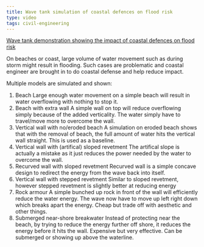 ```yaml
---
title: Wave tank simulation of coastal defences on flood risk
type: video
tags: civil-engineering
---
```


[Wave tank demonstration showing the impact of coastal defences on flood risk](https://youtu.be/3yNoy4H2Z-o)

On beaches or coast, large volume of water movement such as during storm might result in flooding.
Such cases are problematic and coastal engineer are brought in to do coastal defense and help reduce impact.

Multiple models are simulated and shown:

1. Beach
Large enough water movement on a simple beach will result in water overflowing with nothing to stop it.
1. Beach with extra wall
A simple wall on top will reduce overflowing simply because of the added verticality.
The water simply have to travel/move more to overcome the wall.
1. Vertical wall with no/eroded beach
A simulation on eroded beach shows that with the removal of beach, the full amount of water hits the vertical wall straight.
This is used as a baseline.
1. Vertical wall with (artifical) sloped revetment
The artifical slope is actually a mistake as it just reduces the power needed by the water to overcome the wall.
1. Recurved wall with sloped revetment
Recurved wall is a simple concave design to redirect the energy from the wave back into itself.
1. Vertical wall with stepped revetment
Similar to sloped revetment, however stepped revetment is slightly better at reducing energy
1. Rock armour
A simple bunched up rock in front of the wall will efficiently reduce the water energy.
The wave now have to move up left right down which breaks apart the energy.
Cheap but trade off with aesthetic and other things.
1. Submerged near-shore breakwater
Instead of protecting near the beach, by trying to reduce the energy further off shore, it reduces the energy before it hits the wall.
Expensive but very effective.
Can be submerged or showing up above the waterline.
